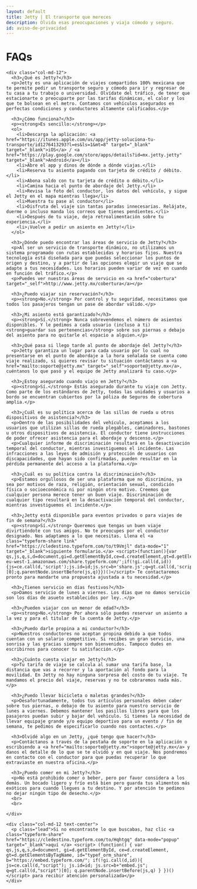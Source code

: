 ```yaml
---
layout: default
title: Jetty | El transporte que mereces
description: Olvida esas preocupaciones y viaja cómodo y seguro.
id: aviso-de-privacidad
---
```


<div class="container">
  <div class="row privacidad">
    <div class="col-md-12">
      <h1>FAQs</h1>
    </div>

    <div class="col-md-12">
      <h3>¿Qué es Jetty?</h3>
      <p>Jetty es una aplicación de viajes compartidos 100% mexicana que te permite pedir un transporte seguro y cómodo para ir y regresar de tu casa a tu trabajo o universidad. Olvídate del tráfico, de tener que estacionarte o preocuparte por las tarifas dinámicas, el calor y los que te bolsean en el metro. Contamos con vehículos asegurados en perfectas condiciones y conductores altamente calificados.</p>

      <h3>¿Cómo funciona?</h3>
      <p><strong>Es sencillo:</strong></p>
      <ol>
        <li>Descarga la aplicación: <a href="https://itunes.apple.com/us/app/jetty-soluciona-tu-transporte/id1276413293?l=es&ls=1&mt=8" target="_blank" target="_blank">iOS</a> / <a href="https://play.google.com/store/apps/details?id=mx.jetty.jetty" target="_blank">Android</a></li>
        <li>Abre el app y dinos de dónde a dónde viajas.</li>
        <li>Reserva tu asiento pagando con tarjeta de crédito / débito.</li>
        <li>Abona saldo con tu tarjeta de crédito o débito.</li>
        <li>Camina hacia el punto de abordaje del Jetty.</li>
        <li>Revisa la foto del conductor, los datos del vehículo, y sigue el Jetty en el mapa mientras llega</li>
        <li>Muestra tu pase al conductor</li>
        <li>Disfruta del viaje sin tantas paradas innecesarias. Relájate, duerme o incluso manda los correos que tienes pendientes.</li>
        <li>Después de tu viaje, deja retroalimentación sobre tu experiencia.</li>
        <li>¡Vuelve a pedir un asiento en Jetty!</li>
      </ol>

      <h3>¿Dónde puedo encontrar las áreas de servicio de Jetty?</h3>
      <p>Al ser un servicio de transporte dinámico, no utilizamos un sistema programado con rutas establecidas y horarios fijos. Nuestra tecnología está diseñada para que puedas seleccionar los puntos de origen y destino, y a partir de las opciones elegir un viaje que se adapte a tus necesidades. Los horarios pueden variar de vez en cuando en función del tráfico.</p>
      <p>Puedes ver nuestras áreas de servicio en <a href="cobertura" target="_self">http://www.jetty.mx/cobertura</a></p>

      <h3>¿Puedo viajar sin reservación?</h3>
      <p><strong>No.</strong> Por control y tu seguridad, necesitamos que todos los pasajeros tengan un pase de abordar válido.</p>

      <h3>¿Mi asiento está garantizado?</h3>
      <p><strong>Sí.</strong> Nunca sobrevendemos el número de asientos disponibles. Y le pedimos a cada usuario (incluso a ti) <strong>guardar sus pertenencias</strong> sobre sus piernas o debajo del asiento para no quitarle el espacio a alguien.</p>

      <h3>¿Qué pasa si llego tarde al punto de abordaje del Jetty?</h3>
      <p>Jetty garantiza un lugar para cada usuario por lo cual no presentarse en el punto de abordaje a la hora señalada se cuenta como viaje realizado, si quieres revisar tu situación contáctanos a <a href="mailto:soporte@jetty.mx" target="_self">soporte@jetty.mx</a>, cuéntanos lo que pasó y el equipo de Jetty analizará tu caso.</p>

      <h3>¿Estoy asegurado cuando viajo en Jetty?</h3>
      <p><strong>Sí.</strong> Estás asegurado durante tu viaje con Jetty. Como parte de los estándares de Jetty, todas las unidades y usuarios a bordo se encuentran cubiertos por la póliza de Seguros de cobertura amplia.</p>

      <h3>¿Cuál es su política acerca de las sillas de rueda u otros dispositivos de asistencia?</h3>
      <p>Dentro de las posibilidades del vehículo, aceptamos a los usuarios que utilizan sillas de rueda plegables, caminadores, bastones u otros dispositivos de asistencia. El conductor tiene instrucciones de poder ofrecer asistencia para el abordaje y descenso.</p>
      <p>Cualquier informe de discriminación resultará en la desactivación temporal del conductor, mientras investiguemos el incidente. Las infracciones a las leyes de admisión y protección de usuarios con discapacidades, que hayan sido confirmadas, pueden resultar en la pérdida permanente del acceso a la plataforma.</p>

      <h3>¿Cuál es su política contra la discriminación?</h3>
      <p>Estamos orgullosos de ser una plataforma que no discrimina, ya sea por motivos de raza, religión, orientación sexual, condición física o socioeconómica ni por ningún otro motivo. Creemos que cualquier persona merece tener un buen viaje. Discriminación de cualquier tipo resultará en la desactivación temporal del conductor, mientras investiguemos el incidente.</p>

      <h3>¿Jetty está disponible para eventos privados o para viajes de fin de semana?</h3>
      <p><strong>Sí.</strong> Queremos que tengas un buen viaje divirtiéndote con tus amigos. No te preocupes por el conductor designado. Nos adaptamos a lo que necesitas. Llena el <a class="typeform-share link" href="https://cledestino.typeform.com/to/t9Vmjl" data-mode="1" target="_blank">siguiente formulario.</a> <script>(function(){var qs,js,q,s,d=document,gi=d.getElementById,ce=d.createElement,gt=d.getElementsByTagName,id='typef_orm_share',b='https://s3-eu-west-1.amazonaws.com/share.typeform.com/';if(!gi.call(d,id)){js=ce.call(d,'script');js.id=id;js.src=b+'share.js';q=gt.call(d,'script')[0];q.parentNode.insertBefore(js,q)}})()</script> Te contactaremos pronto para mandarte una propuesta ajustada a tu necesidad.</p>

      <h3>¿Tienen servicio en días festivos?</h3>
      <p>Damos servicio de lunes a viernes. Los días que no damos servicio son los días de asueto establecidos por ley..</p>

      <h3>¿Pueden viajar con un menor de edad?</h3>
      <p><strong>No.</strong> Por ahora sólo puedes reservar un asiento a la vez y para el titular de la cuenta de Jetty.</p>

      <h3>¿Puedo darle propina a mi conductor?</h3>
      <p>Nuestros conductores no aceptan propina debido a que todos cuentan con un salario competitivo. Si recibes un gran servicio, una sonrisa y las gracias siempre son bienvenidos. Tampoco dudes en escribirnos para conocer tu satisfacción.</p>

      <h3>¿Cuánto cuesta viajar en Jetty?</h3>
      <p>Tu tarifa de viaje se calcula al sumar una tarifa base, la distancia que vas a recorrer y la aportación al fondo para la movilidad. En Jetty no hay ninguna sorpresa del costo de tu viaje. Te mandamos el precio del viaje, reservas y no te cobraremos nada más.</p>

      <h3>¿Puedo llevar bicicleta o maletas grandes?</h3>
      <p>Desafortunadamente, todos tus artículos personales deben caber sobre tus piernas, o debajo de tu asiento para nuestro servicio de lunes a viernes. Debemos mantener los pasillos libres para que los pasajeros puedan subir y bajar del vehículo. Si tienes la necesidad de llevar equipaje grande y/o equipo deportivo para un evento / fin de semana, te pedimos de especificarlo cuando nos contactes.</p>

      <h3>Olvidé algo en un Jetty, ¿qué tengo que hacer?</h3>
      <p>Contáctanos a través de la pestaña de soporte en la aplicación o escribiendo a <a href="mailto:soporte@jetty.mx">soporte@jetty.mx</a> y danos el detalle de lo que se te olvidó y en qué viaje. Nos pondremos en contacto con el conductor para que puedas recuperar lo que extraviaste en nuestra oficina.</p>

      <h3>¿Puedo comer en mi Jetty?</h3>
      <p>No está prohibido comer o beber, pero por favor considera a los demás. Un bocado ligero y frío está bien pero guarda tus alimentos más exóticos para cuando llegues a tu destino. Y por atención te pedimos no dejar ningún tipo de desecho.</p>
      <br>
      <br>

    </div>

    <div class="col-md-12 text-center">
      <p class="lead">Si no encontraste lo que buscabas, haz clic <a class="typeform-share" href="https://cledestino.typeform.com/to/Hqhtgq" data-mode="popup" target="_blank">aquí </a> <script> (function() { var qs,js,q,s,d=document, gi=d.getElementById, ce=d.createElement, gt=d.getElementsByTagName, id="typef_orm_share", b="https://embed.typeform.com/"; if(!gi.call(d,id)){ js=ce.call(d,"script"); js.id=id; js.src=b+"embed.js"; q=gt.call(d,"script")[0]; q.parentNode.insertBefore(js,q) } })() </script> para recibir atención personalizada</p>
    </div>

  </div>

</div>